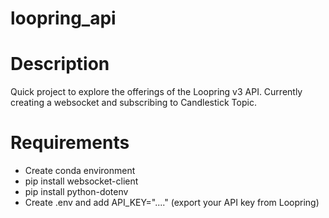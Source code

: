 # loopring_api

# Description
  Quick project to explore the offerings of the Loopring v3 API.
  Currently creating a websocket and subscribing to Candlestick Topic.

# Requirements
  * Create conda environment
  * pip install websocket-client
  * pip install python-dotenv
  * Create .env and add API_KEY="...." (export your API key from Loopring)
